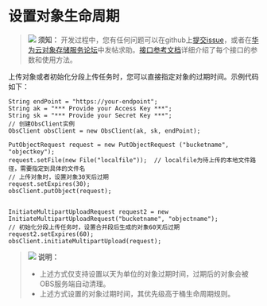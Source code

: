 # 设置对象生命周期<a name="obs_21_0608"></a>

>![](public_sys-resources/icon-notice.gif) **须知：** 
>开发过程中，您有任何问题可以在github上[提交issue](https://github.com/huaweicloud/huaweicloud-sdk-java-obs/issues)，或者在[华为云对象存储服务论坛](https://bbs.huaweicloud.com/forum/forum-620-1.html)中发帖求助。[接口参考文档](https://obssdk.obs.cn-north-1.myhuaweicloud.com/apidoc/cn/java/index.html)详细介绍了每个接口的参数和使用方法。

上传对象或者初始化分段上传任务时，您可以直接指定对象的过期时间。示例代码如下：

```
String endPoint = "https://your-endpoint";
String ak = "*** Provide your Access Key ***";
String sk = "*** Provide your Secret Key ***";
// 创建ObsClient实例
ObsClient obsClient = new ObsClient(ak, sk, endPoint);

PutObjectRequest request = new PutObjectRequest ("bucketname", "objectkey");
request.setFile(new File("localfile"));  // localfile为待上传的本地文件路径，需要指定到具体的文件名
// 上传对象时，设置对象30天后过期
request.setExpires(30);
obsClient.putObject(request);


InitiateMultipartUploadRequest request2 = new InitiateMultipartUploadRequest("bucketname", "objectname");
// 初始化分段上传任务时，设置合并段后生成的对象60天后过期
request2.setExpires(60);
obsClient.initiateMultipartUpload(request);
```

>![](public_sys-resources/icon-note.gif) **说明：** 
>-   上述方式仅支持设置以天为单位的对象过期时间，过期后的对象会被OBS服务端自动清理。
>-   上述方式设置的对象过期时间，其优先级高于桶生命周期规则。

